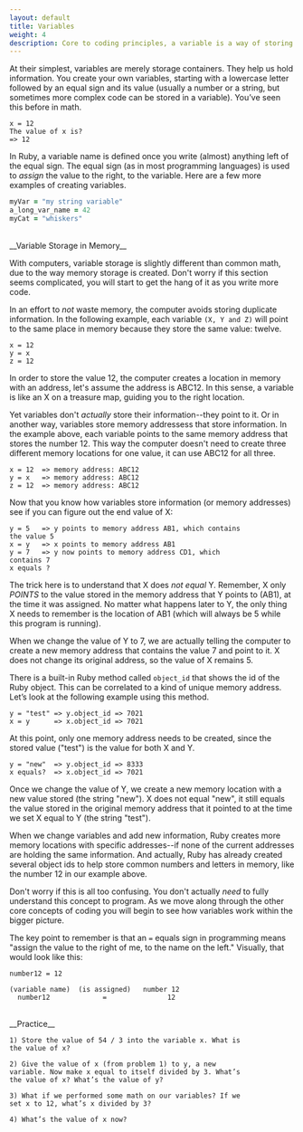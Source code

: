 ```yaml
---
layout: default
title: Variables
weight: 4
description: Core to coding principles, a variable is a way of storing data that is sent and received by the methods we write in our software. When we compute something, and have a result, we usually store that in a variable.
---
```


At their simplest, variables are merely storage containers. They help us hold information. You create your own variables, starting with a lowercase letter followed by an equal sign and its value (usually a number or a string, but sometimes more complex code can be stored in a variable). You’ve seen this before in math.

```
x = 12
The value of x is?
=> 12
```

In Ruby, a variable name is defined once you write (almost) anything left of the equal sign. The equal sign (as in most programming languages) is used to _assign_ the value to the right, to the variable. Here are a few more examples of creating variables.

```ruby
myVar = "my string variable"
a_long_var_name = 42
myCat = "whiskers"
```

<br />
__Variable Storage in Memory__

With computers, variable storage is slightly different than common math, due to the way memory storage is created. Don't worry if this section seems complicated, you will start to get the hang of it as you write more code.

In an effort to _not_ waste memory, the computer avoids storing duplicate information. In the following example, each variable `(X, Y and Z)` will point to the same place in memory because they store the same value: twelve.

```
x = 12
y = x
z = 12
```

In order to store the value 12, the computer creates a location in memory with an address, let's assume the address is ABC12. In this sense, a variable is like an X on a treasure map, guiding you to the right location.

Yet variables don't _actually_ store their information--they point to it. Or in another way, variables store memory addressess that store information. In the example above, each variable points to the same memory address that stores the number 12. This way the computer doesn't need to create three different memory locations for one value, it can use ABC12 for all three.

```
x = 12  => memory address: ABC12
y = x   => memory address: ABC12
z = 12  => memory address: ABC12
```

Now that you know how variables store information (or memory addresses) see if you can figure out the end value of X:

```
y = 5   => y points to memory address AB1, which contains
the value 5
x = y   => x points to memory address AB1
y = 7   => y now points to memory address CD1, which
contains 7
x equals ?
```

The trick here is to understand that X does _not equal_ Y. Remember, X only _POINTS_ to the value stored in the memory address that Y points to (AB1), at the time it was assigned. No matter what happens later to Y, the only thing X needs to remember is the location of AB1 (which will always be 5 while this program is running).

When we change the value of Y to 7, we are actually telling the computer to create a new memory address that contains the value 7 and point to it. X does not change its original address, so the value of X remains 5.

There is a built-in Ruby method called `object_id` that shows the id of the Ruby object. This can be correlated to a kind of unique memory address. Let’s look at the following example using this method.

```
y = "test" => y.object_id => 7021
x = y      => x.object_id => 7021
```

At this point, only one memory address needs to be created, since the stored value ("test") is the value for both X and Y.

```
y = "new"  => y.object_id => 8333
x equals?  => x.object_id => 7021
```

Once we change the value of Y, we create a new memory location with a new value stored (the string "new"). X does not equal "new", it still equals the value stored in the original memory address that it pointed to at the time we set X equal to Y (the string "test").

When we change variables and add new information, Ruby creates more memory locations with specific addresses--if none of the current addresses are holding the same information. And actually, Ruby has already created several object ids to help store common numbers and letters in memory, like the number 12 in our example above.

Don't worry if this is all too confusing. You don't actually _need_ to fully understand this concept to program. As we move along through the other core concepts of coding you will begin to see how variables work within the bigger picture.

The key point to remember is that an `=` equals sign in programming means "assign the value to the right of me, to the name on the left." Visually, that would look like this:

```
number12 = 12

(variable name)  (is assigned)   number 12
  number12             =               12

```

<br />
__Practice__

```
1) Store the value of 54 / 3 into the variable x. What is
the value of x?

2) Give the value of x (from problem 1) to y, a new
variable. Now make x equal to itself divided by 3. What’s
the value of x? What’s the value of y?

3) What if we performed some math on our variables? If we
set x to 12, what’s x divided by 3?

4) What’s the value of x now?
```